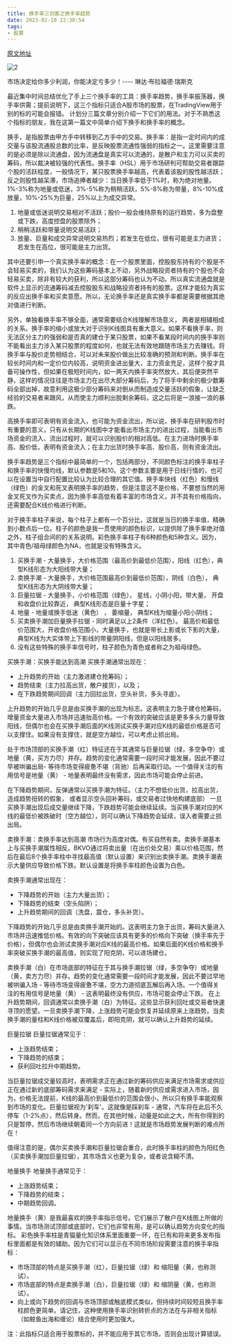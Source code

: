 ```yaml
---
title: 换手率三剑客之换手率趋势
date: 2023-02-10 22:30:54
tags:
- 股票
---
```


[原文地址](https://cn.tradingview.com/chart/600510/JGFmrguh/)

![2](/src/换手率三剑客之换手率趋势/1.png)

<!--more-->

市场决定给你多少利润，你能决定亏多少！---- 琳达·布拉福德·瑞斯克

最近集中时间总结优化了手上三个换手率的工具：换手率趋势，换手率振荡器，换手率供需；提前说明下，这三个指标只适合A股市场的股票，在TradingView用于别的标的可能会报错。 计划分三篇文章分别介绍一下它们的用法。对于不熟悉这个指标的朋友，我在这第一篇文中简单介绍下换手和换手率的概念。

换手，是指股票由甲方手中转移到乙方手中的交易。换手率：是指一定时间内的成交量与该股流通股总数的比率，是反映股票流通性强弱的指标之一。这里需要注意的是必须是除以流通盘，因为流通盘是真实可以流通的，是散户和主力可以买卖的筹码，所以裁决被较强的代表性。换手率（HSL）用于市场研判可帮助交易者跟踪个股的活跃程度，一般情况下，某只股票换手率越高，代表着该股的股性越活跃；反之则股性越呆滞，市场追捧者越少：当日换手率低于1%时，称为绝对地量。1%-3%称为地量或低迷，3%-5%称为稍稍活跃，5%-8%称为带量，8%-10%成放量，10%-25%为巨量，25%以上为成交异常。

1. 地量或低迷说明交易相对不活跃；股价一般会维持原有的运行趋势，多为盘整或下跌，高度控盘的股票除外；
2. 稍稍活跃和带量说明交易活跃；
3. 放量、巨量和成交异常说明交易热烈；若发生在低位，很有可能是主力进货；若发生在高位，很可能是主力出货。

其中还要引申一个真实换手率的概念：在一个股票里面，控股股东持有的个股是不会轻易买卖的，我们认为这些筹码基本上不动，另外战略投资者持有的个股也不会轻易买卖，除非有较大的获利，所以这部分筹码也认为不动。所以真实流通盘就是软件上显示的流通筹码减去控股股东和战略投资者持有的股票。这样才能较为真实的反应出换手率和买卖意愿。所以，无论换手率还是真实换手率都是需要根据其绝对值进行判断。

另外，单独看换手率不够全面，通常需要结合K线理解市场意义， 两者是相辅相成的关系。换手率的缩小或放大对于识别K线图具有重大意义。如果不看换手率，则无法区分主力的强弱和是否真的建仓于某只股票，如果不看某段时间内的换手率则不能看出主力涉入某只股票的程度如何，也就无法有效地跟随市场主力去赚钱。将换手率与股价走势相结合，可以对未来股价做出比较准确的预测和判断。换手率在较长时间内和一定价位内较高，说明资金进出量大，主力资金充足，这样个股才具备可操作性，但如果在极短时间内，如一两天内换手率突然放大，其后便突然平静，这样的情况往往是市场主力在出尽大部分筹码后，为了将手中剩余的极少数筹码全部出掉，故意利用这极少部分筹码来对倒从而制造成交量活跃的假象，让缺乏经验的交易者来跟风，从而使主力顺利出脱剩余筹码，这之后将是一浪接一浪的暴跌。

高换手率即可表明有资金流入，也可能为资金流出，所以说，换手率在研判股市时有重要的意义，只有从长期的K线图中才能看出市场主力的进出过程，当能看出市场资金的流入、流出过程时，就可以识别股价的相对高低。在主力进场时换手率高、股价低，表明有资金流入；在主力出货时换手率高、股价高，则有资金流出。

换手率趋势是三个指标中最简单的一个，包括两部分，不同颜色标注的换手率柱子和换手率的快慢均线，默认参数是5和10。这个参数主要是用于日线行情的，也可以在设置当中自行配置比较认为比较合理的其它值。换手率快线（红色）和慢线（绿色）的金叉和死叉表明换手率的趋势，但是注意这不是价格，不要想当然的用金叉死叉作为买卖点，因为换手率高低有着丰富的市场含义，并不具有价格指向，还需要配合K线价格进行判断。

对于换手率柱子来说，每个柱子上都有一个百分比，这就是当日的换手率值，精确到小数点后一位。柱子的颜色是我一贯使用的颜色标识，以提供除了换手率绝对值之外，柱子组合间的的关系说明。彩色换手率柱子有6种颜色和5种含义。因为，其中青色/祖母绿颜色为NA，也就是没有特殊含义。
1. 买换手潮 - 大量换手，大价格范围（最高价到最低价范围），阳线（红色），典型K线形态为大阳线带大量；
2. 卖换手潮 - 大量换手，大价格范围最高价到最低价范围），阴线（白色）， 典型K线形态为大阴线带大量；
3. 巨量拉锯 - 大量换手，小价格范围（绿色）， 星线，小阴小阳，带大量， 开盘和收盘价比较靠近， 典型K线形态是巨量十字星；
4. 地量 - 地量或换手低迷（黄色） ， 萎缩量， 典型K线为缩量小阳小阴线；
5. 买卖换手潮加巨量换手拉锯 - 同时满足以上2条件（洋红色）。 最高价和最低价范围大，开收盘价格范围小，大量换手，也就是带长上影或长下影的大量，典型K线为大实体带上下影线的带量阴阳线，但是以阳线居多。
6. 没有这些特殊的换手率信号时，柱子颜色为青色或者称之为祖母绿色。

买换手潮：买换手能达到高潮
买换手潮通常出现在：
- 上升趋势的开始（主力激进建仓抢筹码）；
- 趋势结束（主力拉高出货，散户接货），以及；
- 在下跌趋势期间回调（主力回拉出货，空头补货，多头寻底）。

上升趋势的开始几乎总是由买换手潮的出现为标志。这表明主力急于建仓抢筹码，增量资金大量进入市场并迅速抬高价格。一个有效的突破应该是更多多头力量导致阳线，但偶尔也会在买换手潮后面的K线测试买换手潮对应K线的最低价格是否可以支撑住。如果没有支撑住，就是空方越位，可以考虑止损出局。

处于市场顶部的买换手潮（红）特征还在于其通常与巨量拉锯（绿，多空争夺）或地量（黄，买方力尽）并存。趋势的变化通常需要一段时间才能发展，因此不要过早被哄骗出局- 等待市场变得疲惫不堪（背驰）后再采取行动。一个值得关注的有用信号是地量（黄） - 地量表明最终没有需求，因此市场可能会停止前进。

在下降趋势期间，反弹通常以买换手潮为特征。（主力不想低价出货，拉高出货，造成趋势扭转的假象， 或者显示空头回补筹码，或交易者过快地构建底部） 一旦买换手潮出现后成交量继续下降，下跌趋势可能会继续延续。当买换手潮对应的K线的最低价被跌破时（空方越位），则可以确认下降趋势会延续，误入者需要止损出局。

卖换手潮：卖换手率达到高潮
市场行为高度对偶。有买自然有卖。卖换手潮基本上与买换手潮属性相反。BKVO通过将卖出量（在出价处交易）乘以价格范围，然后在最后8个换手率柱中寻找最高值（默认设置）来识别出卖换手潮。卖换手潮表示大量供应导致价格下跌。默认设置是将换手率柱颜色设置为白色。


卖换手潮通常出现在：

- 下降趋势的开始（主力大量出货）；
- 下降趋势的结束（空头陷阱）；
- 上升趋势期间的回调（洗盘，震仓，多头补货）。

下降趋势的开始几乎总是由卖换手潮开始的。这表明主力急于出货，筹码大量进入市场并迅速推低价格。有效的向下突破应该具有更多的价格向下突破（换手率先于价格），但偶尔也会测试卖换手潮对应K线的最高价格。如果后面的K线价格和换手率突破买换手潮的最高值，则实现了阳克阴，可以进场建仓。

卖换手潮（白）在市场底部的特征在于其与换手潮拉锯（绿，多空争夺）或地量（黄，卖方力尽）并存。趋势的变化通常需要一段时间才能发展，因此不要过早地被哄骗入场 - 等待市场变得疲惫不堪，空方力道彻底瓦解后再入场。一个值得关注的有用信号是地量（黄） - 这表明最终没有供应，市场可能会停止下跌。
在上升趋势期间，回调通常以卖换手潮（白）为特征。这些显示获利回吐或交易者快速寻顶的愿望。一旦卖换手潮下降，上涨趋势可能会恢复并延续原来上涨趋势。当卖换手潮的量柱和K线价格被双覆盖后，即阳克阴，就可以确认上升趋势的延续。


巨量拉锯
巨量拉锯通常见于：
- 上涨趋势结束；
- 下降趋势的结束；
- 获利回吐拉升中期趋势。

当巨量拉锯成交量较高时，表明需求正在通过新的筹码供应来满足市场需求或供应正在通过新的底部筹码需求来满足 - 实际上，随着新的供应或需求进入市场，因为，价格无法提前，K线的最高价到最低价的范围会很小，所以只有换手率能观察到市场的变化。巨量拉锯视为'刹车'。这就像是踩刹车 - 通常，汽车将在此后不久停车（1-2%点），然后转身。然而，在其他时候，动量是如此之大，所有你得到的只是暂停，然后市场继续朝着同一个方向前进！这就是市场趋势发展判断的难点所在！

值得注意的是，偶尔买卖换手潮和巨量拉锯会重合，此时换手率柱的颜色为阳红色（买卖换手潮加巨量拉锯），其市场含义也更为复杂，或者说含糊不清。

地量换手
地量换手通常见于：

- 上涨趋势结束；
- 下降趋势的结束；
- 中期趋势回调。

地量换手（黄）是我最喜欢的换手率指示信号。它们展示了散户在K线图上所做的事情。当市场测试顶部或底部时，它们也非常有用，是可以确认趋势方向变化的指标。
彩色换手率柱是青猫量化知识体系里面重要一环，在已有和将来更多发布指标里面都是有效的辅助。因为它们可以显示在不同市场阶段需要注意的换手率指标：
- 市场顶部的特点是买换手潮（红），巨量拉锯（绿）和 缩阳量（黄，也称测试）。
- 市场底部的特点是卖换手潮（白），巨量拉锯（绿）和 缩阴量（黄，也称测试）。
- 向上或向下趋势的回调与市场顶部或触底模式类似，但持续时间较短且换手率柱颜色更简单。请记住，这种使用换手率识别转折点的方法在与非相关指标（如鲸鱼出海和缠论）结合使用时更加强大。

注：此指标只适合用于股票标的，并不能应用于其它市场，否则会出现计算错误。



